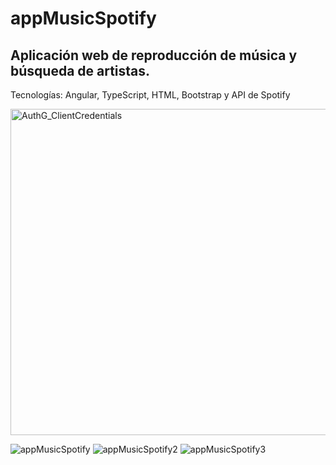 # appMusicSpotify
## Aplicación web de reproducción de música y búsqueda de artistas.
Tecnologías: Angular, TypeScript, HTML, Bootstrap y API de Spotify

<img width="522" alt="AuthG_ClientCredentials" src="https://user-images.githubusercontent.com/87955722/129132585-7f7b27e7-e2fa-4e52-9f48-cdfeba74ceac.png">

![appMusicSpotify](https://user-images.githubusercontent.com/87955722/129132694-fa049136-6b2b-4634-a25c-0f594b414d5b.png)
![appMusicSpotify2](https://user-images.githubusercontent.com/87955722/129132737-4899db54-d191-48bd-8770-c5744adc7422.png)
![appMusicSpotify3](https://user-images.githubusercontent.com/87955722/129132788-f4713d56-e58e-4e5c-9d91-8beb08e4f203.png)
